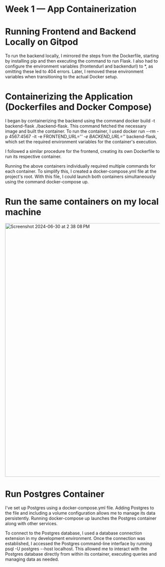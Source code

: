 # Week 1 — App Containerization
# Running Frontend and Backend Locally on Gitpod
To run the backend locally, I mirrored the steps from the Dockerfile, starting by installing pip and then executing the command to run Flask. I also had to configure the environment variables (frontendurl and backendurl) to *, as omitting these led to 404 errors. Later, I removed these environment variables when transitioning to the actual Docker setup.

# Containerizing the Application (Dockerfiles and Docker Compose)
I began by containerizing the backend using the command docker build -t backend-flask ./backend-flask. This command fetched the necessary image and built the container. To run the container, I used docker run --rm -p 4567:4567 -it -e FRONTEND_URL='*' -e BACKEND_URL='*' backend-flask, which set the required environment variables for the container's execution.

I followed a similar procedure for the frontend, creating its own Dockerfile to run its respective container.

Running the above containers individually required multiple commands for each container. To simplify this, I created a docker-compose.yml file at the project's root. With this file, I could launch both containers simultaneously using the command docker-compose up.

# Run the same containers on my local machine
<img width="823" alt="Screenshot 2024-06-30 at 2 38 08 PM" src="https://github.com/ThanhDatVu111/AWS_Project/assets/150296646/26df9c5f-951b-456e-8c71-733f9229e8a9">

# Run Postgres Container
I've set up Postgres using a docker-compose.yml file. Adding Postgres to the file and including a volume configuration allows me to manage its data persistently. Running docker-compose up launches the Postgres container along with other services.

To connect to the Postgres database, I used a database connection extension in my development environment. Once the connection was established, I accessed the Postgres command-line interface by running psql -U postgres --host localhost. This allowed me to interact with the Postgres database directly from within its container, executing queries and managing data as needed.
